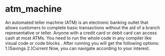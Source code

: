 # atm_machine
An automated teller machine (ATM) is an electronic banking outlet that allows customers to complete basic transactions without the aid of a branch representative or teller. Anyone with a credit card or debit card can access cash at most ATMs.
You need to run the whole code in any compiler like visual code or code blocks .
After running you will get the following options:
                 1.)Savings
                 2.)Current
Now, you can navigate according to your interest.

                 
